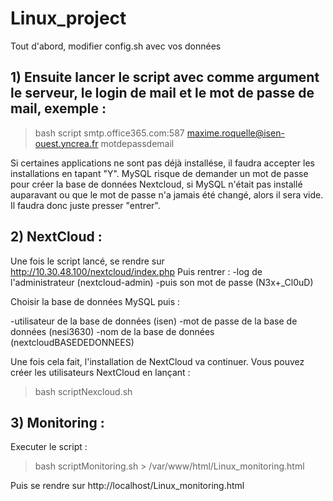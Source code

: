 # Linux_project
Tout d'abord, modifier config.sh avec vos données

## 1) Ensuite lancer le script avec comme argument le serveur, le login de mail et le mot de passe de mail, exemple :
>bash script smtp.office365.com:587 maxime.roquelle@isen-ouest.yncrea.fr motdepassdemail

Si certaines applications ne sont pas déjà installése, il faudra accepter les installations en tapant "Y".
MySQL risque de demander un mot de passe pour créer la base de données Nextcloud, si MySQL n'était pas installé auparavant ou que le mot de passe n'a jamais été changé, alors il sera vide. Il faudra donc juste presser "entrer".

## 2) NextCloud :

Une fois le script lancé, se rendre sur http://10.30.48.100/nextcloud/index.php
Puis rentrer :
-log de l'administrateur (nextcloud-admin)
-puis son mot de passe (N3x+_Cl0uD)

Choisir la base de données MySQL puis :

-utilisateur de la base de données (isen)
-mot de passe de la base de données (nesi3630)
-nom de la base de données (nextcloudBASEDEDONNEES)

Une fois cela fait, l'installation de NextCloud va continuer. Vous pouvez créer les utilisateurs NextCloud en lançant :
>bash scriptNexcloud.sh

## 3) Monitoring : 

Executer le script :
>bash scriptMonitoring.sh > /var/www/html/Linux_monitoring.html

Puis se rendre sur http://localhost/Linux_monitoring.html

